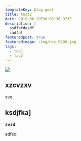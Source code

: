 ```yaml
---
templateKey: blog-post
title: test2
date: 2019-06-19T08:08:36.973Z
description: |
  asdfafdasdf
  sadfaf
featuredpost: true
featuredimage: /img/dsc_0696.jpg
tags:
  - tag1
  - tag2
---
```

![](/img/coffee.png)


## xzcvzxv


sve

## ksdjfka]

__zvzd__

sdfsd

